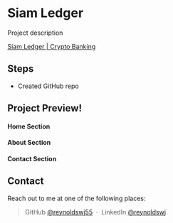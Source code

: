 # Siam Ledger

Project description

[Siam Ledger | Crypto Banking](#)

## Steps

- Created GitHub repo

## Project Preview!

#### Home Section

#### About Section

#### Contact Section

## Contact

Reach out to me at one of the following places:

> GitHub [@reynoldswj55](https://github.com/reynoldswj55) &nbsp;&middot;&nbsp;
> LinkedIn [@reynoldswj](https://www.linkedin.com/in/reynoldswj/)
